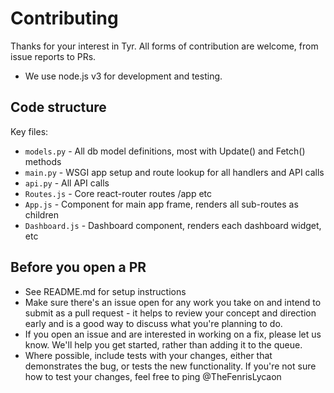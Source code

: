 # Contributing

Thanks for your interest in Tyr. All forms of contribution are
welcome, from issue reports to PRs.

* We use node.js v3 for development and testing.

## Code structure

Key files:

* `models.py` - All db model definitions, most with Update() and Fetch() methods
* `main.py` - WSGI app setup and route lookup for all handlers and API calls
* `api.py` - All API calls
* `Routes.js` - Core react-router routes /app etc
* `App.js` - Component for main app frame, renders all sub-routes as children
* `Dashboard.js` - Dashboard component, renders each dashboard widget, etc

## Before you open a PR

* See README.md for setup instructions
* Make sure there's an issue open for any work you take on and intend to submit
as a pull request - it helps to review your concept and direction
early and is a good way to discuss what you're planning to do.
* If you open an issue and are interested in working on a fix, please let us
know. We'll help you get started, rather than adding it to the queue.
* Where possible, include tests with your changes, either that demonstrates the
bug, or tests the new functionality. If you're not sure how to test your
changes, feel free to ping @TheFenrisLycaon
